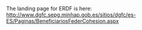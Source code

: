 The landing page for ERDF is here: http://www.dgfc.sepg.minhap.gob.es/sitios/dgfc/es-ES/Paginas/BeneficiariosFederCohesion.aspx